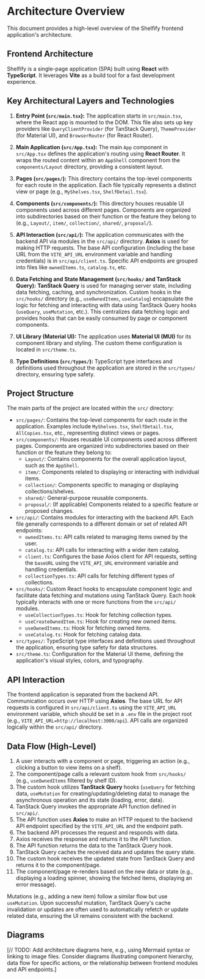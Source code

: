# Architecture Overview

This document provides a high-level overview of the Shelfify frontend application's architecture.

## Frontend Architecture

Shelfify is a single-page application (SPA) built using **React** with **TypeScript**. It leverages **Vite** as a build tool for a fast development experience.

## Key Architectural Layers and Technologies

1.  **Entry Point (`src/main.tsx`):** The application starts in `src/main.tsx`, where the React app is mounted to the DOM. This file also sets up key providers like `QueryClientProvider` (for TanStack Query), `ThemeProvider` (for Material UI), and `BrowserRouter` (for React Router).

2.  **Main Application (`src/App.tsx`):** The main `App` component in `src/App.tsx` defines the application's routing using **React Router**. It wraps the routed content within an `AppShell` component from the `components/Layout` directory, providing a consistent layout.

3.  **Pages (`src/pages/`):** This directory contains the top-level components for each route in the application. Each file typically represents a distinct view or page (e.g., `MyShelves.tsx`, `ShelfDetail.tsx`).

4.  **Components (`src/components/`):** This directory houses reusable UI components used across different pages. Components are organized into subdirectories based on their function or the feature they belong to (e.g., `Layout/`, `item/`, `collection/`, `shared/`, `proposal/`).

5.  **API Interaction (`src/api/`):** The application communicates with the backend API via modules in the `src/api/` directory. **Axios** is used for making HTTP requests. The base API configuration (including the base URL from the `VITE_API_URL` environment variable and handling credentials) is in `src/api/client.ts`. Specific API endpoints are grouped into files like `ownedItems.ts`, `catalog.ts`, etc.

6.  **Data Fetching and State Management (`src/hooks/` and TanStack Query):** **TanStack Query** is used for managing server state, including data fetching, caching, and synchronization. Custom hooks in the `src/hooks/` directory (e.g., `useOwnedItems`, `useCatalog`) encapsulate the logic for fetching and interacting with data using TanStack Query hooks (`useQuery`, `useMutation`, etc.). This centralizes data fetching logic and provides hooks that can be easily consumed by page or component components.

7.  **UI Library (Material UI):** The application uses **Material UI (MUI)** for its component library and styling. The custom theme configuration is located in `src/theme.ts`.

8.  **Type Definitions (`src/types/`):** TypeScript type interfaces and definitions used throughout the application are stored in the `src/types/` directory, ensuring type safety.

## Project Structure

The main parts of the project are located within the `src/` directory:

-   `src/pages/`: Contains the top-level components for each route in the application. Examples include `MyShelves.tsx`, `ShelfDetail.tsx`, `AllCopies.tsx`, etc., representing distinct views or pages.
-   `src/components/`: Houses reusable UI components used across different pages. Components are organized into subdirectories based on their function or the feature they belong to:
    -   `Layout/`: Contains components for the overall application layout, such as the `AppShell`.
    -   `item/`: Components related to displaying or interacting with individual items.
    -   `collection/`: Components specific to managing or displaying collections/shelves.
    -   `shared/`: General-purpose reusable components.
    -   `proposal/`: (If applicable) Components related to a specific feature or proposed changes.
-   `src/api/`: Contains modules for interacting with the backend API. Each file generally corresponds to a different domain or set of related API endpoints:
    -   `ownedItems.ts`: API calls related to managing items owned by the user.
    -   `catalog.ts`: API calls for interacting with a wider item catalog.
    -   `client.ts`: Configures the base Axios client for API requests, setting the `baseURL` using the `VITE_API_URL` environment variable and handling credentials.
    -   `collectionTypes.ts`: API calls for fetching different types of collections.
-   `src/hooks/`: Custom React hooks to encapsulate component logic and facilitate data fetching and mutations using TanStack Query. Each hook typically interacts with one or more functions from the `src/api/` modules.
    -   `useCollectionTypes.ts`: Hook for fetching collection types.
    -   `useCreateOwnedItem.ts`: Hook for creating new owned items.
    -   `useOwnedItems.ts`: Hook for fetching owned items.
    -   `useCatalog.ts`: Hook for fetching catalog data.
-   `src/types/`: TypeScript type interfaces and definitions used throughout the application, ensuring type safety for data structures.
-   `src/theme.ts`: Configuration for the Material UI theme, defining the application's visual styles, colors, and typography.

## API Interaction

The frontend application is separated from the backend API. Communication occurs over HTTP using **Axios**. The base URL for API requests is configured in `src/api/client.ts` using the `VITE_API_URL` environment variable, which should be set in a `.env` file in the project root (e.g., `VITE_API_URL=http://localhost:3000/api`). API calls are organized logically within the `src/api/` directory.

## Data Flow (High-Level)

1.  A user interacts with a component or page, triggering an action (e.g., clicking a button to view items on a shelf).
2.  The component/page calls a relevant custom hook from `src/hooks/` (e.g., `useOwnedItems` filtered by shelf ID).
3.  The custom hook utilizes **TanStack Query** hooks (`useQuery` for fetching data, `useMutation` for creating/updating/deleting data) to manage the asynchronous operation and its state (loading, error, data).
4.  TanStack Query invokes the appropriate API function defined in `src/api/`.
5.  The API function uses **Axios** to make an HTTP request to the backend API endpoint specified by the `VITE_API_URL` and the endpoint path.
6.  The backend API processes the request and responds with data.
7.  Axios receives the response and returns it to the API function.
8.  The API function returns the data to the TanStack Query hook.
9.  TanStack Query caches the received data and updates the query state.
10. The custom hook receives the updated state from TanStack Query and returns it to the component/page.
11. The component/page re-renders based on the new data or state (e.g., displaying a loading spinner, showing the fetched items, displaying an error message).

Mutations (e.g., adding a new item) follow a similar flow but use `useMutation`. Upon successful mutation, TanStack Query's cache invalidation or updates are often used to automatically refetch or update related data, ensuring the UI remains consistent with the backend.

## Diagrams

[// TODO: Add architecture diagrams here, e.g., using Mermaid syntax or linking to image files. Consider diagrams illustrating component hierarchy, data flow for specific actions, or the relationship between frontend modules and API endpoints.] 